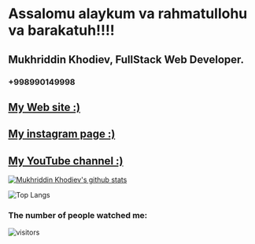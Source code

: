 # Assalomu alaykum va rahmatullohu va barakatuh!!!!

## Mukhriddin Khodiev, FullStack Web Developer. 
### +998990149998 

<a href="http://www.muhriddin.uz" > <h2> My Web site    :)</h2></a>


<a href="https://www.instagram.com/mukhriddin_dev" > <h2> My instagram page :)</h2></a>

<a href="https://www.youtube.com/channel/UCeQa_SL8tKTYsDEnj8wYhKA" > <h2> My YouTube channel   :)</h2></a>


[![Mukhriddin Khodiev's github stats](https://github-readme-stats.vercel.app/api?username=mukhriddin-dev)](https://github.com/mukhriddin-dev/github-readme-stats)

![Top Langs](https://github-readme-stats.vercel.app/api/top-langs/?username=mukhriddin-dev)


### The number of people watched me:


![visitors](https://visitor-badge.glitch.me/badge?page_id=mukhriddin-dev)
